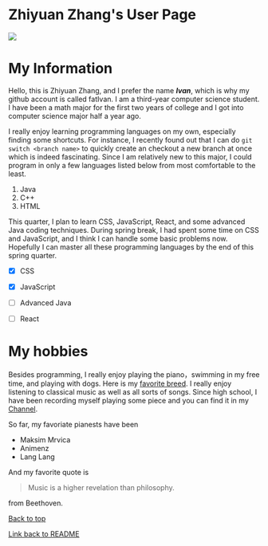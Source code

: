 # Zhiyuan Zhang's User Page

![](me.png)

# My Information
Hello, this is Zhiyuan Zhang, and I prefer the name ***Ivan***, which is why my github account is called fatIvan. I am a third-year computer science student.
I have been a math major for the first two years of college and I got into computer science major half a year ago. 

I really enjoy learning programming languages on my own, especially finding some shortcuts. For instance, I recently found out that I can do `git switch <branch name>` to quickly create an checkout a new branch at once which is indeed fascinating.
Since I am relatively new to this major, I could program in only a few languages listed below from most comfortable to the least.

1. Java
2. C++
3. HTML

This quarter, I plan to learn CSS, JavaScript, React, and some advanced Java coding techniques. During spring break, I had spent some time on CSS and JavaScript, and I think I can handle some basic problems now. Hopefully I can master all these programming languages by the end of this spring quarter.
- [x] CSS
- [x] JavaScript
- [ ] Advanced Java
- [ ] React


# My hobbies
Besides programming, I really enjoy playing the piano，swimming in my free time, and playing with dogs. Here is my [favorite breed](pug.jpg). I really enjoy listening to classical music as well as all sorts of songs. Since high school, I have been recording myself playing some piece and you can find it in my
[Channel](https://space.bilibili.com/35830558?from=search&seid=13932100923906934675).

So far, my favoriate pianests have been 

- Maksim Mrvica
- Animenz
- Lang Lang

And my favorite quote is 
>Music is a higher revelation than philosophy.

from Beethoven.





[Back to top](#my-information)



[Link back to README](README.md)

